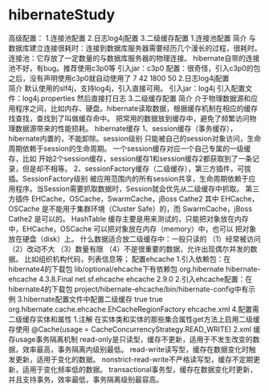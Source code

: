 # hibernateStudy
高级配置：
    1.连接池配置
    2.日志log4j配置
    3.二级缓存配置
1.连接池配置
    简介
        与数据库建立连接很耗时：连接到数据库服务器需要经历几个漫长的过程，很耗时。
        连接池：它存放了一定数量的与数据库服务器的物理连接。
        hibernate自带的连接池不好，有bug。推荐使用c3p0等
    引入jar：c3p0
    配置：很奇怪，引入c3p0的包之后，没有声明使用c3p0就自动使用了
        <!-- 最小连接数 -->
        <property name="c3p0.min_size">7</property>
        <!-- 最大连接数 -->
        <property name="c3p0.max_size">42</property>
        <!-- 获得连接的超时时间,如果超过这个时间,会抛出异常，单位毫秒 -->
        <property name="c3p0.timeout">1800</property>
        <!-- 最大的PreparedStatement的数量 -->
        <property name="c3p0.max_statements">50</property>
2.日志log4j配置   
    简介
        默认使用的slf4j，支持log4j，引入直接可用。
    引入jar：log4j
    引入配置文件：log4j.properties
    然后直接打日志
3.二级缓存配置
    简介
        介于物理数据源和应用程序之间，比如内存、硬盘。hibernate读取数据，根据缓存机制在相应的缓存找查找，查找到了叫做缓存命中。
        把常用的数据放到缓存中，避免了频繁访问物理数据源带来的性能损耗。
    hibernate缓存
        1、session缓存（事务缓存），hibernate内置的，不能卸除。session级别
            只能被自己的session对象访问，生命周期依赖于session的生命周期。
            一个session缓存对应一个自己专属的一级缓存，比如 开始2个session缓存，session缓存1和session缓存2都获取到了一条记录，但是却不相等。
        2、sessionFactory缓存（二级缓存），第三方插件，可拔插。SessionFactory级别
            被应用范围内的所有session共享，生命周期依赖于应用程序。当Session需要抓取数据时，Session就会优先从二级缓存中抓取。
            第三方插件
                EHCache，OSCache，SwarmCache，jBoss Cathe2
                其中 EHCache，OSCache 是不能用于集群环境（Cluster Safe）的，而 SwarmCache，jBoss Cathe2 是可以的。
                HashTable 缓存主要是用来测试的，只能把对象放在内存中，EHCache，OSCache 可以把对象放在内存（memory）中，也可以
                把对象放在硬盘（disk）上。
            什么数据适合放二级缓存中：一般只读的
                （1）经常被访问
                （2）改动不大
                （3）数量有限
                （4）不是很重要的数据，允许出现偶尔并发的数据。
                 比如组织机构代码，列表信息等；
            配置ehcache
                1.引入依赖包：在hibernate4的下载包 lib/optional/ehcache下有依赖包
                    <!-- 二级缓存ehcache -->
                    <dependency>
                        <groupId>org.hibernate</groupId>
                        <artifactId>hibernate-ehcache</artifactId>
                        <version>4.3.8.Final</version>
                    </dependency>
                    <dependency>
                        <groupId>net.sf.ehcache</groupId>
                        <artifactId>ehcache</artifactId>
                        <version>2.9.0</version>
                    </dependency>
                2.引入ehcache配置：在hibernate4的下载包 project/hibernate-ehcache/bin/hibernate-config中有示例
                3.hibernate配置文件中配置二级缓存
                    <!-- 开启二级缓存 ehcache -->
                    <prop key="hibernate.cache.use_second_level_cache">true</prop>
                    <!-- 开启查询的二级缓存，查询缓存依赖于二级缓存，是否缓存查询结果，以查询语句为key，查到的对象的id为value-->
                    <prop key="hibernate.cache.use_query_cache">true</prop>
                    <!-- Hibernate4.0以上设置factory -->
                    <prop key="hibernate.cache.region.factory_class">org.hibernate.cache.ehcache.EhCacheRegionFactory</prop>
                    <!-- 二级缓存 ehcache的配置文件位置，默认就是在resources/ehcache.xml -->
                    <prop key="hibernate.cache.provider_configuration_file_resource_path">ehcache.xml</prop>
                4.配置需二级缓存实体和属性
                    1.注解
                        在实体类和实体的那些集合属性get方法上启用二级缓存使用
                        @Cache(usage = CacheConcurrencyStrategy.READ_WRITE)
                    2.xml
                        <cache usage="read-only"/>
                    缓存usage事务隔离机制
                        read-only是只读型，缓存不更新，适用于不发生改变的数据，效率最高，事务隔离内级别最低。
                        read-write读写型，缓存在数据变化时触发更新，适用于变化的数据。
                        nonstrict-read-write不严格读写型，缓存不定期更新，适用于变化频率低的数据。
                        transactional事务型，缓存在数据变化时更新，并且支持事务，效率最低，事务隔离级别最容高。
                    
                        
                        